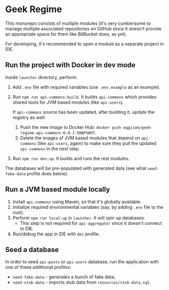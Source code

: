 # Geek Regime

This monorepo consists of multiple modules (it's very cumbersome to manage multiple associated repositories on GitHub since it doesn't provide an appropriate space for them like BitBucket does, as yet).

For developing, it's recommended to open a module as a separate project in IDE.

## Run the project with Docker in dev mode
Inside `launcher` directory, perform:
1. Add `.env` file with required variables (use `.env.example` as an example).
2. Run `npm run api-commons:build`. It builds `api-commons` which provides shared tools for JVM based modules (like `api-users`).

   If `api-commons` source has been updated, after building it, update the registry as well:
   1) Push the new image to Docker Hub: `docker push eggziom/geek-regime-api-commons:0.0.1-SNAPSHOT`. 
   2) Delete the images of JVM based modules that depend on `api-commons` (like `api-users`, again) to make sure they pull the updated `api-commons` in the next step.

3. Run `npm run dev:up`. It builds and runs the rest modules.

The databases will be pre-populated with generated data (see what `seed-fake-data` profile does below).

## Run a JVM based module locally
1. Install `api-commons` using Maven, so that it's globally available.
2. Initialize required environmental variables (say, by adding `.env` file to the root).
3. Perform `npm run local:up` in `launcher`. It will spin up databases.
   * This step is not required for `api-aggregator` since it doesn't connect to DB.
4. Run/debug the app in IDE with `dev` profile.

## Seed a database

In order to seed `api-posts` or `api-users` database, run the application with one of these additional profiles:
- `seed-fake-data` - generates a bunch of fake data;
- `seed-stub-data` - imports stub data from `resources/stub-data.sql`.
